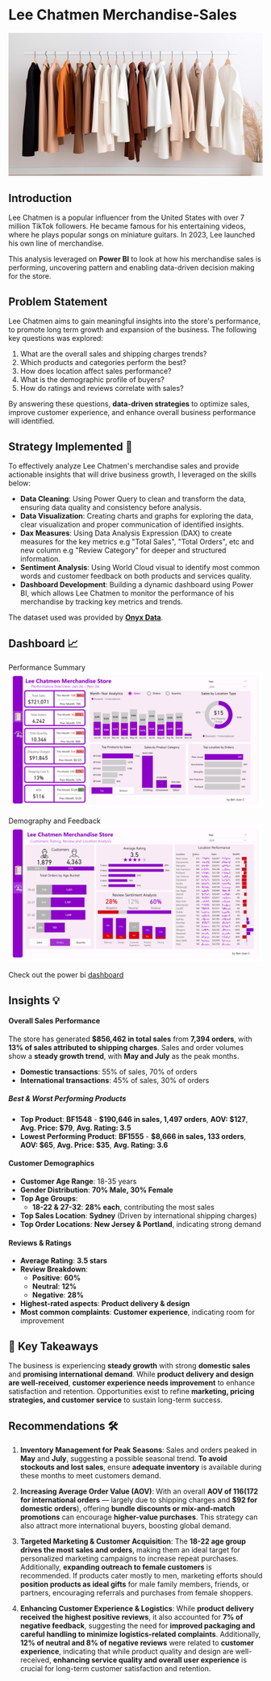 # Lee Chatmen Merchandise-Sales
![Merchandise Sales](https://github.com/Ben-Joan/Lee-Chatmen-Merchandise-Sales/blob/main/fashionable-clothes.jpg)


## Introduction
Lee Chatmen is a popular influencer from the United States with over 7 million TikTok followers. He became famous for his entertaining videos, where he plays popular songs on miniature guitars. In 2023, Lee launched his own line of merchandise. 

This analysis leveraged on **Power BI** to look at how his merchandise sales is performing, uncovering pattern and enabling data-driven decision making for the store.


## Problem Statement
Lee Chatmen aims to gain meaningful insights into the store's performance, to promote long term growth and expansion of the business. The following key questions was explored: 

1. What are the overall sales and shipping charges trends?  
2. Which products and categories perform the best?   
3. How does location affect sales performance?   
4. What is the demographic profile of buyers?  
5. How do ratings and reviews correlate with sales?     

By answering these questions, **data-driven strategies** to optimize sales, improve customer experience, and enhance overall business performance will identified.


## Strategy Implemented 🎯 

To effectively analyze Lee Chatmen's merchandise sales and provide actionable insights that will drive business growth, I leveraged on the skills below:

   - **Data Cleaning**: Using Power Query to clean and transform the data, ensuring data quality and consistency before analysis. 
   - **Data Visualization**: Creating charts and graphs for exploring the data, clear visualization and proper communication of identified insights.
   - **Dax Measures**: Using Data Analysis Expression (DAX) to create measures for the key metrics e.g "Total Sales", "Total Orders", etc and new column e.g "Review Category" for deeper and structured information.
   - **Sentiment Analysis**: Using World Cloud visual to identify most common words and customer feedback on both products and services quality.
   - **Dashboard Development**: Building a dynamic dashboard using Power BI, which allows Lee Chatmen to monitor the performance of his merchandise by tracking key metrics and trends.

The dataset used was provided by [**Onyx Data**](https://github.com/Ben-Joan/Lee-Chatmen-Merchandise-Sales/blob/main/Onyx%20Data%20-DataDNA%20Dataset%20Challenge%20-%20Merchandise%20Sales%20Dataset%20-%20January%202025.xlsx).

## Dashboard 📈
Performance Summary
![image](https://github.com/Ben-Joan/Lee-Chatmen-Merchandise-Sales/blob/main/Lee%20Chatmen%20Merchandise%20Sales_page-0001.jpg)

Demography and Feedback
![image](https://github.com/Ben-Joan/Lee-Chatmen-Merchandise-Sales/blob/main/Lee%20Chatmen%20Merchandise%20Sales_page-0002.jpg)

Check out the power bi [dashboard](https://app.powerbi.com/view?r=eyJrIjoiZmM2YmZmZDQtZDJjYy00OTc3LWFjYzItNWM0ZjJmNzUxY2ZkIiwidCI6IjczMDc4ZWNkLWYzM2UtNDQxYy05ODYyLWVhZDdjNjFhNGU4MiJ9)


## Insights 💡

#### Overall Sales Performance  
The store has generated **$856,462 in total sales** from **7,394 orders**, with **13% of sales attributed to shipping charges**. Sales and order volumes show a **steady growth trend**, with **May and July** as the peak months.  

- **Domestic transactions**: 55% of sales, 70% of orders  
- **International transactions**: 45% of sales, 30% of orders  

##### Best & Worst Performing Products  
- **Top Product**: **BF1548** - **$190,646 in sales, 1,497 orders**, **AOV: $127**, **Avg. Price: $79**, **Avg. Rating: 3.5**  
- **Lowest Performing Product**: **BF1555** - **$8,666 in sales, 133 orders**, **AOV: $65**, **Avg. Price: $35**, **Avg. Rating: 3.6**  

#### Customer Demographics  
- **Customer Age Range**: 18-35 years  
- **Gender Distribution**: **70% Male, 30% Female**  
- **Top Age Groups**:  
  - **18-22 & 27-32**: **28% each**, contributing the most sales  
- **Top Sales Location**: **Sydney** (Driven by international shipping charges)  
- **Top Order Locations**: **New Jersey & Portland**, indicating strong demand  

#### Reviews & Ratings  
- **Average Rating**: **3.5 stars**  
- **Review Breakdown**:  
  - **Positive**: **60%**  
  - **Neutral**: **12%**  
  - **Negative**: **28%**  
- **Highest-rated aspects**: **Product delivery & design**  
- **Most common complaints**: **Customer experience**, indicating room for improvement  

## 🔑 Key Takeaways  
The business is experiencing **steady growth** with strong **domestic sales** and **promising international demand**. While **product delivery and design are well-received**, **customer experience needs improvement** to enhance satisfaction and retention. Opportunities exist to refine **marketing, pricing strategies, and customer service** to sustain long-term success.  


## Recommendations 🛠️
   1. **Inventory Management for Peak Seasons**: 
Sales and orders peaked in **May** and **July**, suggesting a possible seasonal trend. **To avoid stockouts and lost sales**, ensure **adequate inventory** is available during these months to meet customers demand.

   2. **Increasing Average Order Value (AOV)**: 
With an overall **AOV of $116 ($172 for international orders** — largely due to shipping charges and **$92 for domestic orders**), offering **bundle discounts or mix-and-match promotions** can encourage **higher-value purchases**. This strategy can also attract more international buyers, boosting global demand.

   3. **Targeted Marketing & Customer Acquisition**: 
The **18-22 age group drives the most sales and orders**, making them an ideal target for personalized marketing campaigns to increase repeat purchases. Additionally, **expanding outreach to female customers** is recommended. If products cater mostly to men, marketing efforts should **position products as ideal gifts** for male family members, friends, or partners, encouraging referrals and purchases from female shoppers.

   4. **Enhancing Customer Experience & Logistics**: 
While **product delivery received the highest positive reviews**, it also accounted for **7% of negative feedback**, suggesting the need for **improved packaging and careful handling to minimize logistics-related complaints**. Additionally, **12% of neutral and 8% of negative reviews** were related to **customer experience**, indicating that while product quality and design are well-received, **enhancing service quality and overall user experience** is crucial for long-term customer satisfaction and retention.
